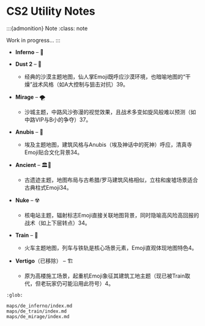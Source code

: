 # CS2 Utility Notes

:::{admonition} Note
:class: note

Work in progress...
:::

* **Inferno** – 🍌
* **Dust 2** – 🌵

  * 经典的沙漠主题地图，仙人掌Emoji既呼应沙漠环境，也暗喻地图的“干燥”战术风格（如A大控制与狙击对抗）39。

* **Mirage** – 🌪️

  * 沙城主题，中路风沙弥漫的视觉效果，且战术多变如旋风般难以预测（如中路VIP与B小的争夺）37。

* **Anubis** – 🕌

  * 埃及主题地图，建筑风格与Anubis（埃及神话中的死神）呼应，清真寺Emoji贴合文化背景34。

* **Ancient** – 🏛️🌿

  * 古遗迹主题，地图布局与古希腊/罗马建筑风格相似，立柱和废墟场景适合古典柱式Emoji34。

* **Nuke** – ☢️

  * 核电站主题，辐射标志Emoji直接关联地图背景，同时隐喻高风险高回报的战术（如上下层转点）34。

* **Train** – 🚂

  * 火车主题地图，列车与铁轨是核心场景元素，Emoji直观体现地图特色4。

* **Vertigo**（已移除） – 🏗️

  * 原为高楼施工场景，起重机Emoji象征其建筑工地主题（现已被Train取代，但老玩家仍可能沿用此符号）4。

```{toctree}
:glob:

maps/de_inferno/index.md
maps/de_train/index.md
maps/de_mirage/index.md

```